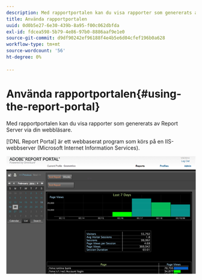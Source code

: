 ```yaml
---
description: Med rapportportalen kan du visa rapporter som genererats av Report Server via din webbläsare.
title: Använda rapportportalen
uuid: 0d0b5e27-6e30-439b-8a95-f00c062dbfda
exl-id: fdcea598-5b79-4e86-97b0-8886aaf9e1e0
source-git-commit: d9df90242ef96188f4e4b5e6d04cfef196b0a628
workflow-type: tm+mt
source-wordcount: '56'
ht-degree: 0%

---
```


# Använda rapportportalen{#using-the-report-portal}

Med rapportportalen kan du visa rapporter som genererats av Report Server via din webbläsare.

[!DNL Report Portal] är ett webbaserat program som körs på en IIS-webbserver (Microsoft Internet Information Services).

![](assets/report_portal_home.png)
